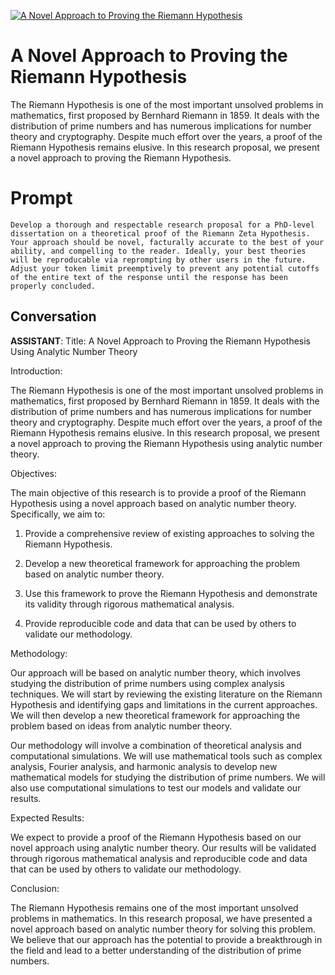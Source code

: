 
[![A Novel Approach to Proving the Riemann Hypothesis](https://flow-prompt-covers.s3.us-west-1.amazonaws.com/icon/realistic/real_3.png)]()
# A Novel Approach to Proving the Riemann Hypothesis 
The Riemann Hypothesis is one of the most important unsolved problems in mathematics, first proposed by Bernhard Riemann in 1859. It deals with the distribution of prime numbers and has numerous implications for number theory and cryptography. Despite much effort over the years, a proof of the Riemann Hypothesis remains elusive. In this research proposal, we present a novel approach to proving the Riemann Hypothesis.

# Prompt

```
Develop a thorough and respectable research proposal for a PhD-level dissertation on a theoretical proof of the Riemann Zeta Hypothesis. Your approach should be novel, facturally accurate to the best of your ability, and compelling to the reader. Ideally, your best theories will be reproducable via reprompting by other users in the future. Adjust your token limit preemptively to prevent any potential cutoffs of the entire text of the response until the response has been properly concluded.
```

## Conversation

**ASSISTANT**: Title: A Novel Approach to Proving the Riemann Hypothesis Using Analytic Number Theory



Introduction:

The Riemann Hypothesis is one of the most important unsolved problems in mathematics, first proposed by Bernhard Riemann in 1859. It deals with the distribution of prime numbers and has numerous implications for number theory and cryptography. Despite much effort over the years, a proof of the Riemann Hypothesis remains elusive. In this research proposal, we present a novel approach to proving the Riemann Hypothesis using analytic number theory.



Objectives:

The main objective of this research is to provide a proof of the Riemann Hypothesis using a novel approach based on analytic number theory. Specifically, we aim to:



1. Provide a comprehensive review of existing approaches to solving the Riemann Hypothesis.

2. Develop a new theoretical framework for approaching the problem based on analytic number theory.

3. Use this framework to prove the Riemann Hypothesis and demonstrate its validity through rigorous mathematical analysis.

4. Provide reproducible code and data that can be used by others to validate our methodology.



Methodology:

Our approach will be based on analytic number theory, which involves studying the distribution of prime numbers using complex analysis techniques. We will start by reviewing the existing literature on the Riemann Hypothesis and identifying gaps and limitations in the current approaches. We will then develop a new theoretical framework for approaching the problem based on ideas from analytic number theory.



Our methodology will involve a combination of theoretical analysis and computational simulations. We will use mathematical tools such as complex analysis, Fourier analysis, and harmonic analysis to develop new mathematical models for studying the distribution of prime numbers. We will also use computational simulations to test our models and validate our results.



Expected Results:

We expect to provide a proof of the Riemann Hypothesis based on our novel approach using analytic number theory. Our results will be validated through rigorous mathematical analysis and reproducible code and data that can be used by others to validate our methodology.



Conclusion:

The Riemann Hypothesis remains one of the most important unsolved problems in mathematics. In this research proposal, we have presented a novel approach based on analytic number theory for solving this problem. We believe that our approach has the potential to provide a breakthrough in the field and lead to a better understanding of the distribution of prime numbers.


